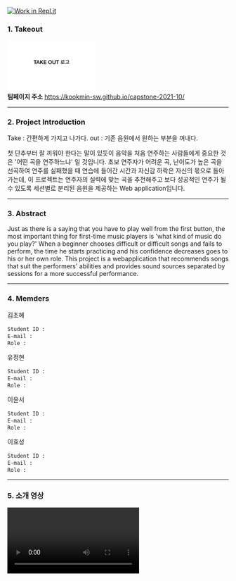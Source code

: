 [![Work in Repl.it](https://classroom.github.com/assets/work-in-replit-14baed9a392b3a25080506f3b7b6d57f295ec2978f6f33ec97e36a161684cbe9.svg)](https://classroom.github.com/online_ide?assignment_repo_id=352765&assignment_repo_type=GroupAssignmentRepo)
### 1. Takeout
<img src="/UIUX/logo_image.png" width="40%" height="30%" title="logo_image_size" alt="logo_image"></img>
<br>
**팀페이지 주소** https://kookmin-sw.github.io/capstone-2021-10/


---


### 2. Project Introduction

Take : 간편하게 가지고 나가다.
out : 기존 음원에서 원하는 부분을 꺼내다.

첫 단추부터 잘 끼워야 한다는 말이 있듯이 음악을 처음 연주하는 사람들에게 중요한 것은 '어떤 곡을 연주하느냐' 일 것입니다.
초보 연주자가 어려운 곡, 난이도가 높은 곡을 선곡하여 연주를 실패했을 때 연습에 들어간 시간과 자신감 하락은 자신의 몫으로 돌아가는데,
이 프로젝트는 연주자의 실력에 맞는 곡을 추천해주고 보다 성공적인 연주가 될 수 있도록 세션별로 분리된 음원을 제공하는 Web application입니다.

---


### 3. Abstract
Just as there is a saying that you have to play well from the first button, the most important thing for first-time music players is 'what kind of music do you play?'
When a beginner chooses difficult or difficult songs and fails to perform, the time he starts practicing and his confidence decreases goes to his or her own role.
This project is a webapplication that recommends songs that suit the performers' abilities and provides sound sources separated by sessions for a more successful performance.


---


### 4. Memders
김초혜
```
Student ID :
E-mail :
Role :
```

유정현
```
Student ID :
E-mail :
Role :
```

이윤서
```
Student ID :
E-mail :
Role :
```

이효성
```
Student ID :
E-mail :
Role :
```


---


### 5. 소개 영상
![introduce_video](./UIUX/introduce_video.mp4)
